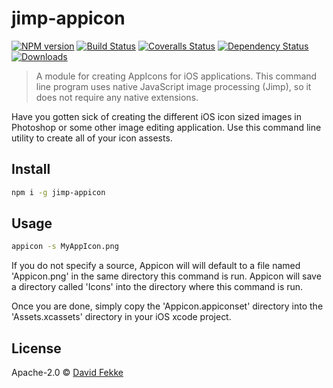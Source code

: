 # jimp-appicon

[![NPM version][npm-image]][npm-url]
[![Build Status][travis-image]][travis-url]
[![Coveralls Status][coveralls-image]][coveralls-url]
[![Dependency Status][depstat-image]][depstat-url]
[![Downloads][download-badge]][npm-url]

> A module for creating AppIcons for iOS applications. 
This command line program uses native JavaScript image processing (Jimp), so it does not require any native extensions.

Have you gotten sick of creating the different iOS icon sized images in Photoshop or some other image editing application. 
Use this command line utility to create all of your icon assests.

## Install

```sh
npm i -g jimp-appicon
```

## Usage

```sh
appicon -s MyAppIcon.png
```
If you do not specify a source, Appicon will will default to a file named 'Appicon.png' in the same directory this command is run. 
Appicon will save a directory called 'Icons' into the directory where this command is run.

Once you are done, simply copy the 'Appicon.appiconset' directory into the 'Assets.xcassets' directory in your iOS xcode project.

## License

Apache-2.0 © [David Fekke](https://fek.io)

[npm-url]: https://npmjs.org/package/jimp-appicon
[npm-image]: https://img.shields.io/npm/v/jimp-appicon.svg?style=flat-square

[travis-url]: https://travis-ci.org/davidfekke/jimp-appicon
[travis-image]: https://img.shields.io/travis/davidfekke/jimp-appicon.svg?style=flat-square

[coveralls-url]: https://coveralls.io/r/davidfekke/jimp-appicon
[coveralls-image]: https://img.shields.io/coveralls/davidfekke/jimp-appicon.svg?style=flat-square

[depstat-url]: https://david-dm.org/davidfekke/jimp-appicon
[depstat-image]: https://david-dm.org/davidfekke/jimp-appicon.svg?style=flat-square

[download-badge]: http://img.shields.io/npm/dm/jimp-appicon.svg?style=flat-square
